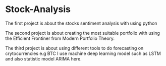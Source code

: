 # Stock-Analysis
The first project is about the stocks sentiment analysis with using python


The second project is about creating the most suitable portfolio with using the Efficient Frontiner from Modern Portfolio Theory.


The third project is about using different tools to do forecasting on crytocurrencies e.g BTC
I use machine deep learning model such as LSTM and also statistic model ARIMA here.
